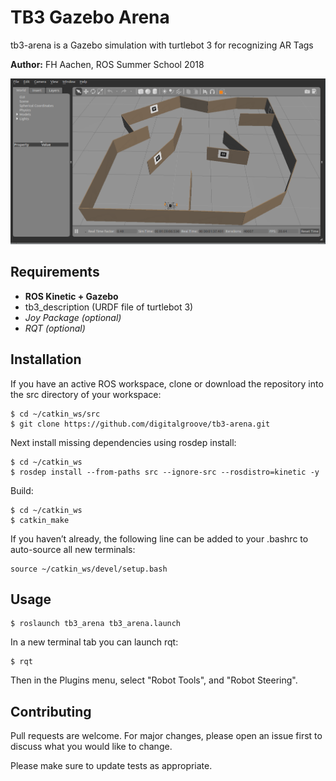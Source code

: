 # TB3 Gazebo Arena

tb3-arena is a Gazebo simulation with turtlebot 3 for recognizing AR Tags

**Author:** FH Aachen, ROS Summer School 2018

![demo-1](https://github.com/digitalgroove/tb3-arena/blob/master/readme-images/arena.png)

## Requirements
* **ROS Kinetic + Gazebo**
* tb3_description (URDF file of turtlebot 3)
* _Joy Package (optional)_
* _RQT (optional)_

## Installation

If you have an active ROS workspace, clone or download the repository into the src directory of your workspace:
```
$ cd ~/catkin_ws/src
$ git clone https://github.com/digitalgroove/tb3-arena.git
```

Next install missing dependencies using rosdep install:
```
$ cd ~/catkin_ws
$ rosdep install --from-paths src --ignore-src --rosdistro=kinetic -y
```

Build:
```
$ cd ~/catkin_ws
$ catkin_make
```

If you haven’t already, the following line can be added to your .bashrc to auto-source all new terminals:
```
source ~/catkin_ws/devel/setup.bash
```


## Usage

```
$ roslaunch tb3_arena tb3_arena.launch
```

In a new terminal tab you can launch rqt:

```
$ rqt
```
Then in the Plugins menu, select "Robot Tools", and "Robot Steering".




## Contributing
Pull requests are welcome. For major changes, please open an issue first to discuss what you would like to change.

Please make sure to update tests as appropriate.


